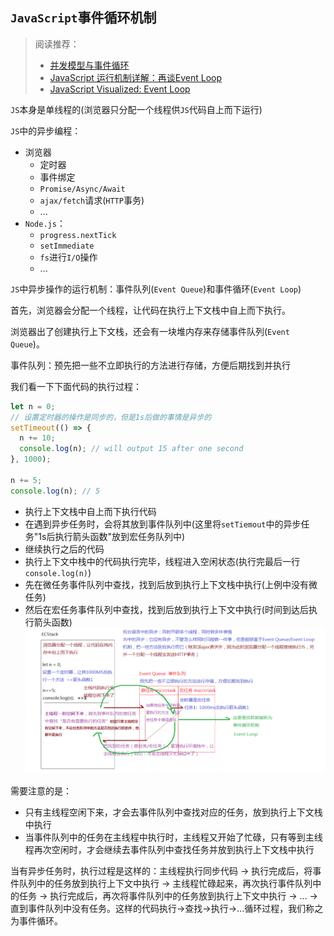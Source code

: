 ## `JavaScript`事件循环机制
> 阅读推荐： 
> * [并发模型与事件循环](https://developer.mozilla.org/zh-CN/docs/Web/JavaScript/EventLoop)
> * [JavaScript 运行机制详解：再谈Event Loop](http://www.ruanyifeng.com/blog/2014/10/event-loop.html)
> * [JavaScript Visualized: Event Loop](https://dev.to/lydiahallie/javascript-visualized-event-loop-3dif)

`JS`本身是单线程的(浏览器只分配一个线程供`JS`代码自上而下运行)

`JS`中的异步编程：
* 浏览器
    * 定时器
    * 事件绑定
    * `Promise/Async/Await`
    * `ajax/fetch`请求(`HTTP`事务)
    * ...
* `Node.js`：
    * `progress.nextTick`
    * `setImmediate`
    * `fs`进行`I/O`操作
    * ...

`JS`中异步操作的运行机制：事件队列(`Event Queue`)和事件循环(`Event Loop`)

首先，浏览器会分配一个线程，让代码在执行上下文栈中自上而下执行。

浏览器出了创建执行上下文栈，还会有一块堆内存来存储事件队列(`Event Queue`)。

事件队列：预先把一些不立即执行的方法进行存储，方便后期找到并执行

我们看一下下面代码的执行过程：
```javascript
let n = 0;
// 设置定时器的操作是同步的，但是1s后做的事情是异步的
setTimeout(() => {
  n += 10;
  console.log(n); // will output 15 after one second
}, 1000);

n += 5;
console.log(n); // 5
```
* 执行上下文栈中自上而下执行代码
* 在遇到异步任务时，会将其放到事件队列中(这里将`setTiemout`中的异步任务"1s后执行箭头函数"放到宏任务队列中)
* 继续执行之后的代码
* 执行上下文中栈中的代码执行完毕，线程进入空闲状态(执行完最后一行`console.log(n)`)
* 先在微任务事件队列中查找，找到后放到执行上下文栈中执行(上例中没有微任务)
* 然后在宏任务事件队列中查找，找到后放到执行上下文中执行(时间到达后执行箭头函数)
![](https://raw.githubusercontent.com/wangkaiwd/drawing-bed/master/20200427002818.png)

需要注意的是：
* 只有主线程空闲下来，才会去事件队列中查找对应的任务，放到执行上下文栈中执行
* 当事件队列中的任务在主线程中执行时，主线程又开始了忙碌，只有等到主线程再次空闲时，才会继续去事件队列中查找任务并放到执行上下文栈中执行

当有异步任务时，执行过程是这样的：主线程执行同步代码 -> 执行完成后，将事件队列中的任务放到执行上下文中执行 -> 主线程忙碌起来，再次执行事件队列中的任务 -> 执行完成后，再次将事件队列中的任务放到执行上下文中执行 -> ... -> 直到事件队列中没有任务。这样的代码执行->查找->执行->...循环过程，我们称之为事件循环。

